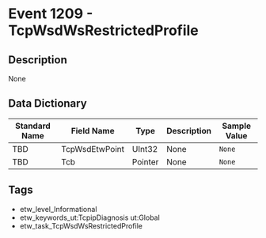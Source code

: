 # Event 1209 - TcpWsdWsRestrictedProfile

## Description
None

## Data Dictionary
|Standard Name|Field Name|Type|Description|Sample Value|
|---|---|---|---|---|
|TBD|TcpWsdEtwPoint|UInt32|None|`None`|
|TBD|Tcb|Pointer|None|`None`|

## Tags
* etw_level_Informational
* etw_keywords_ut:TcpipDiagnosis ut:Global
* etw_task_TcpWsdWsRestrictedProfile